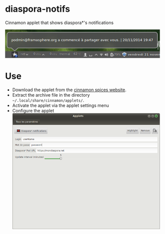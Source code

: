 diaspora-notifs
===============

Cinnamon applet that shows diaspora*'s notifications

![screenshot](./screenshots/diaspora-notifApplet.png)

# Use

- Download the applet from the [cinnamon spices website](http://cinnamon-spices.linuxmint.com/applets/view/209).
- Extract the archive file in the directory `~/.local/share/cinnamon/applets/`.
- Activate the applet via the applet settings menu
- Configure the applet
![screenshot applet configuration](./screenshots/diapora-notifApplet-config.png)

